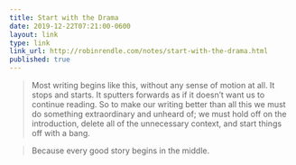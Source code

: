 ```yaml
---
title: Start with the Drama
date: 2019-12-22T07:21:00-0600
layout: link
type: link
link_url: http://robinrendle.com/notes/start-with-the-drama.html
published: true
---
```


> Most writing begins like this, without any sense of motion at all. It stops and starts. It sputters forwards as if it doesn’t want us to continue reading. So to make our writing better than all this we must do something extraordinary and unheard of; we must hold off on the introduction, delete all of the unnecessary context, and start things off with a bang.

> Because every good story begins in the middle.

